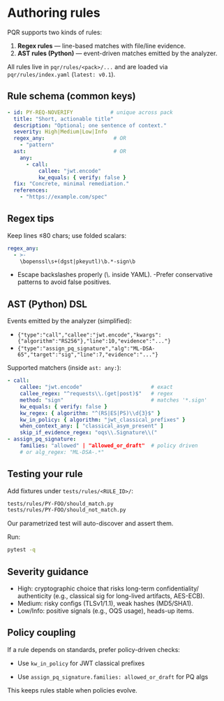 # Authoring rules

PQR supports two kinds of rules:

1. **Regex rules** — line-based matches with file/line evidence.
2. **AST rules (Python)** — event-driven matches emitted by the analyzer.

All rules live in `pqr/rules/<pack>/...` and are loaded via
`pqr/rules/index.yaml` (`latest: v0.1`).

## Rule schema (common keys)

```yaml
- id: PY-REQ-NOVERIFY            # unique across pack
  title: "Short, actionable title"
  description: "Optional; one sentence of context."
  severity: High|Medium|Low|Info
  regex_any:                      # OR
    - "pattern"
  ast:                            # OR
    any:
      - call:
          callee: "jwt.encode"
          kw_equals: { verify: false }
  fix: "Concrete, minimal remediation."
  references:
    - "https://example.com/spec"
```

## Regex tips

Keep lines ≤80 chars; use folded scalars:
```yaml
regex_any:
  - >-
    \bopenssl\s+(dgst|pkeyutl)\b.*-sign\b
```

- Escape backslashes properly (\\. inside YAML).
-Prefer conservative patterns to avoid false positives.

## AST (Python) DSL

Events emitted by the analyzer (simplified):

- `{"type":"call","callee":"jwt.encode","kwargs":{"algorithm":"RS256"},"line":10,"evidence":"..."}`
- `{"type":"assign_pq_signature","alg":"ML-DSA-65","target":"sig","line":7,"evidence":"..."}`

Supported matchers (inside `ast: any:`):
```yaml
- call:
    callee: "jwt.encode"                      # exact
    callee_regex: "^requests\\.(get|post)$"   # regex
    method: "sign"                            # matches '*.sign'
    kw_equals: { verify: false }
    kw_regex: { algorithm: "^(RS|ES|PS)\\d{3}$" }
    kw_in_policy: { algorithm: "jwt_classical_prefixes" }
    when_context_any: [ "classical_asym_present" ]
    skip_if_evidence_regex: "oqs\\.Signature\\("
- assign_pq_signature:
    families: "allowed" | "allowed_or_draft"  # policy driven
    # or alg_regex: "ML-DSA-.*"
```

## Testing your rule

Add fixtures under `tests/rules/<RULE_ID>/`:

```bash
tests/rules/PY-FOO/should_match.py
tests/rules/PY-FOO/should_not_match.py
```
Our parametrized test will auto-discover and assert them.

Run:

```bash
pytest -q
```

## Severity guidance

- High: cryptographic choice that risks long-term confidentiality/ authenticity (e.g., classical sig for long-lived artifacts, AES-ECB).
- Medium: risky configs (TLSv1/1.1), weak hashes (MD5/SHA1).
- Low/Info: positive signals (e.g., OQS usage), heads-up items.

## Policy coupling

If a rule depends on standards, prefer policy-driven checks:

- Use `kw_in_policy` for JWT classical prefixes

- Use `assign_pq_signature.families: allowed_or_draft` for PQ algs

This keeps rules stable when policies evolve.
